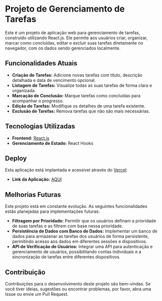 # Projeto de Gerenciamento de Tarefas

Este é um projeto de aplicação web para gerenciamento de tarefas, construído utilizando React.js. Ele permite aos usuários criar, organizar, marcar como concluídas, editar e excluir suas tarefas diretamente no navegador, com os dados sendo gerenciados localmente.

## Funcionalidades Atuais

* **Criação de Tarefas:** Adicione novas tarefas com título, descrição detalhada e data de vencimento opcional.
* **Listagem de Tarefas:** Visualize todas as suas tarefas de forma clara e organizada.
* **Marcação de Conclusão:** Marque tarefas como concluídas para acompanhar o progresso.
* **Edição de Tarefas:** Modifique os detalhes de uma tarefa existente.
* **Exclusão de Tarefas:** Remova tarefas que não são mais necessárias.

## Tecnologias Utilizadas

* **Frontend:** [React.js](https://react.dev/)
* **Gerenciamento de Estado:** React Hooks

## Deploy

Esta aplicação está implantada e acessível através do [Vercel](https://vercel.com/):

* **Link da Aplicação:** [AQUI](https://gerencia-tarefa.vercel.app/)

## Melhorias Futuras

Este projeto está em constante evolução. As seguintes funcionalidades estão planejadas para implementações futuras:

* **Filtragem por Prioridade:** Permitir que os usuários definam a prioridade de suas tarefas e as filtrem com base nessa prioridade.
* **Persistência de Dados com Banco de Dados:** Implementar um banco de dados para armazenar as tarefas dos usuários de forma persistente, permitindo acesso aos dados em diferentes sessões e dispositivos.
* **API de Verificação de Usuários:** Integrar uma API para autenticação e gerenciamento de usuários, possibilitando contas individuais e a sincronização de tarefas entre diferentes dispositivos.

## Contribuição

Contribuições para o desenvolvimento deste projeto são bem-vindas. Se você tiver ideias, sugestões ou encontrar problemas, por favor, abra uma Issue ou envie um Pull Request.

